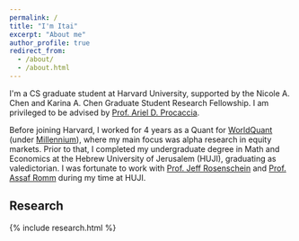 ```yaml
---
permalink: /
title: "I'm Itai"
excerpt: "About me"
author_profile: true
redirect_from:
  - /about/
  - /about.html
---
```


<p>
I'm a CS graduate student at Harvard University, supported by the Nicole A. Chen and Karina A. Chen Graduate Student Research Fellowship. I am privileged to be advised by <a href="http://procaccia.info/" target="_blank" rel="noopener noreferrer">Prof. Ariel D. Procaccia</a>.
</p>
<p>
Before joining Harvard, I worked for 4 years as a Quant for <a href="https://www.worldquant.com/" target="_blank" rel="noopener noreferrer">WorldQuant</a> (under <a href="https://www.mlp.com/" target="_blank" rel="noopener noreferrer">Millennium</a>), where my main focus was alpha research in equity markets. Prior to that, I completed my undergraduate degree in Math and Economics at the Hebrew University of Jerusalem (HUJI), graduating as valedictorian. I was fortunate to work with <a href="https://www.cs.huji.ac.il/~jeff/" target="_blank" rel="noopener noreferrer">Prof. Jeff Rosenschein</a> and <a href="http://assafromm.weebly.com/" target="_blank" rel="noopener noreferrer">Prof. Assaf Romm</a> during my time at HUJI.
</p>

<h2>Research</h2>
{% include research.html %}
